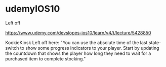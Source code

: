 # udemyIOS10

Left off

https://www.udemy.com/devslopes-ios10/learn/v4/t/lecture/5428850

KookieKiosk
Left off here:
"You can use the absolute time of the last state-switch to show some progress indicators to your player. Start by updating the countdown that shows the player how long they need to wait for a purchased item to complete stocking."





